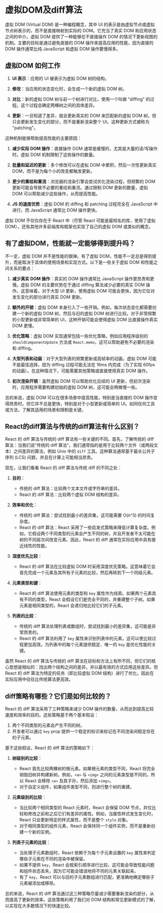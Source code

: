 # 虚拟DOM及diff算法

虚拟 DOM (Virtual DOM) 是一种编程概念，其中 UI 的表示是由虚拟节点或虚拟节点树表示的，而不是直接映射到实际的 DOM。它充当了真实 DOM 和应用状态之间的中介。虚拟 DOM 提供了一种能够在不直接操作 DOM 的情况下更新视图的机制。主要的目标是通过避免直接的 DOM 操作来提高应用的性能，因为直接的 DOM 操作通常比纯 JavaScript 和虚拟 DOM 操作要慢得多。


## 虚拟DOM 如何工作

1. **UI 表示**：应用的 UI 被表示为虚拟 DOM 树的结构。

2. **修改**：当应用的状态变化时，会生成一个新的虚拟 DOM 树。

3. **对比**：新的虚拟 DOM 树与前一个树进行对比，使用一个叫做 "diffing" 的过程。这个过程会确定两棵树之间的具体差异。

4. **更新**：一旦知道了差异，就会更新真实的 DOM 来匹配新的虚拟 DOM 树，但只会更新发生变化的部分，而不是重新渲染整个 UI。这种更新方式被称为 "patching"。

这种机制能够帮助提高性能的主要原因：

1. **减少实际 DOM 操作**：直接操作 DOM 通常是缓慢的，尤其是大量的读/写操作时。虚拟 DOM 机制限制了这些操作的数量。

2. **批量和延迟的更新**：多个修改可以在虚拟 DOM 中累积，然后一次性更新真实 DOM，而不是为每个小的改变都触发更新。

3. **更少的重绘和重流**：浏览器的渲染引擎会尝试优化渲染过程，但频繁的 DOM 更新可能会导致不必要的重绘和重流。通过限制 DOM 更新的数量，虚拟 DOM 可以帮助减少这些操作，从而提高性能。

4. **JS 的速度优势**：虚拟 DOM 的 diffing 和 patching 过程完全在 JavaScript 中进行，而 JavaScript 通常比 DOM 操作更快。

虚拟 DOM 不仅仅存在于 React 中（尽管 React 可能是最知名的库，使用了虚拟 DOM），还有其他许多前端库和框架也实现了自己的虚拟 DOM 或类似的概念。

## 有了虚拟DOM，性能就一定能够得到提升吗？

不一定，虚拟 DOM 并不是性能的银弹。有了虚拟 DOM，性能不一定总是得到提升，而是取决于具体的使用场景和实现方式。以下是一些关于虚拟 DOM 和性能之间关系的要点：

1. **减少真实 DOM 操作**：真实的 DOM 操作通常比 JavaScript 操作更昂贵和更慢。虚拟 DOM 的主要优势在于通过 diffing 算法减少必要的真实 DOM 操作。这意味着，对于大型 UI 更新，使用虚拟 DOM 可能会更快，因为它仅对发生变化的部分进行真实 DOM 更新。

2. **额外的开销**：虚拟 DOM 本身引入了一些开销。例如，每次状态变化都需要创建一个新的虚拟 DOM 树，然后与旧的虚拟 DOM 树进行比较。对于非常频繁的小型更新或非常简单的 UI，这种开销可能会使得虚拟 DOM 比直接操作真实 DOM 更慢。

3. **优化策略**：虚拟 DOM 实现通常包括一些优化策略，例如应用程序级别的 `shouldComponentUpdate` 方法或 `React.memo`，这可以帮助避免不必要的渲染和 diffing。

4. **大型列表和动画**：对于大型列表的频繁更新或高帧率的动画，虚拟 DOM 可能不是最佳选择，因为 diffing 过程可能无法在 16ms 内完成（为了实现 60fps 的动画）。在这种情况下，可能需要其他策略或直接使用真实 DOM 操作。

5. **初次渲染开销**：虽然虚拟 DOM 可以帮助优化后续的 UI 更新，但初次渲染时，应用程序需要构建初始的虚拟 DOM 树，这可能会稍微慢一些。

总的来说，虚拟 DOM 可以在很多场景中提高性能，特别是当直接的 DOM 操作变得昂贵时。但它并不总是更快，特别是对于小型更新或简单的 UI。如同任何工具或方法，了解其适用的场景和限制是关键。

## React的diff算法与传统的diff算法有什么区别？

React 的 diff 算法与传统的 diff 算法有一些关键的不同。首先，了解传统的 diff 算法：当我们说“传统的 diff 算法”，我们通常指的是用于比较两个文件（或两段文本）之间差异的算法，例如 Unix 中的 `diff` 工具。这种算法通常基于最长公共子序列 (LCS) 问题，并且在计算上可能相当昂贵。

现在，让我们看看 React 的 diff 算法与传统 diff 的不同之处：

1. **目的**：
   - 传统的 diff 算法：比较两个文本文件或字符串的差异。
   - React 的 diff 算法：比较两个虚拟 DOM 结构的差异。

2. **效率和优化**：
   - 传统的 diff 算法：尝试找到最小的差异集，这可能需要 O(n^3) 的时间复杂度。
   - React 的 diff 算法：React 采用了一些启发式策略来降低计算复杂度。例如，它假设两个不同类型的元素会产生不同的树，并且开发者不太可能在树的不同层次间改变元素。因此，React 的 diff 通常在实际应用中具有接近线性的性能。

3. **深度优先比较**：
   - React 的 diff 算法在比较虚拟 DOM 时采用深度优先策略。这意味着它会首先完成一个元素及其所有子元素的比较，然后再转到下一个同级元素。

4. **元素类型和键**：
   - React 的 diff 算法使用元素的类型和 `key` 属性作为线索。如果两个元素具有不同的类型，React 会假设它们是完全不同的，并重建整个子树。如果元素是相同类型的，React 会递归地比较它们的子元素。

5. **列表的比较**：
   - 传统的 diff 算法处理列表或数组时，尝试找到最小的差异集，这可能是非常昂贵的。
   - React 的 diff 算法利用了 `key` 属性来识别列表中的元素，这可以使比较过程更加高效。为列表中的每个元素提供稳定、唯一的 `key` 是优化性能的关键。

虽然 React 的 diff 算法与传统的 diff 算法在目标和方法上有所不同，但它们的核心思想是相似的：找出两个结构之间的差异，并以最有效的方式应用这些差异。但 React 的 diff 算法为特定的任务（即比较虚拟 DOM 结构）进行了优化，因此在实际应用中往往比传统算法更高效。

## diff策略有哪些？它们是如何比较的？

React 的 diff 算法采用了三种策略来减少 DOM 操作的数量，从而达到提高比较速度和效率的目的。这些策略基于两个基本假设：

1. 两个不同类型的元素会产生不同的树。
2. 开发者可以通过 `key` prop 提供一个稳定的标识来标记在不同渲染间稳定存在的子元素。

基于这些假设，React 的 diff 算法的策略如下：

1. **树级别的比较**：
   - React 首先比较两棵树的根元素。如果根元素的类型不同，React 将完全销毁旧树并构建新树。例如，`<a>` 与 `<img>` 之间的元素类型是不同的，所以 React 会移除 `<a>` 及其子孙，然后添加 `<img>`。
   - 对于自定义组件，如果组件类型不同，则进行整个树的重建。

2. **元素级别的比较**：
   - 当比较两个相同类型的 React 元素时，React 会保留 DOM 节点，并仅比较和修改之前和之后它们有差异的属性。例如，当属性样式发生变化时，React 只会更新特定的样式属性，而不是整个 `style` 对象。
   - 对于相同类型的组件元素，React 会保持同一个组件实例，而不是重新创建一个新的实例。

3. **列表子元素的比较**：
   - 当处理子元素数组时，React 依赖于为每个子元素设置的 `key` 属性来判定哪些子元素在不同的渲染中被保留。
   - 如果不提供 `key`，React 会按索引顺序进行比较，这可能会导致性能问题和组件状态丢失，因为它可能会错误地将不同的元素关联起来。
   - 有了 `key`，React 可以与旧的子元素数组进行匹配，更准确地确定哪些子元素被添加或移除。

总的来说，React 的 diff 算法通过这三种策略尽量减少需要重新渲染的部分，从而提高了更新的效率。这些策略利用了我们对 DOM 结构和常见更新模式的了解，以实现在大多数情况下的快速比较。


